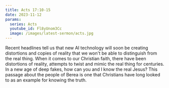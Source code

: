 ```yaml
---
title: Acts 17:10-15
date: 2023-11-12
params:
  series: Acts
  youtube_id: Fl8yUnom3Cc
  image: /images/latest-sermon/acts.jpg
---
```

Recent headlines tell us that new AI technology will soon be creating distortions and copies of reality that we won't be able to distinguish from the real thing. When it comes to our Christian faith, there have been distortions of reality, attempts to twist and mimic the real thing for centuries. In a new age of deep fakes, how can you and I know the real Jesus? This passage about the people of Berea is one that Christians have long looked to as an example for knowing the truth.
